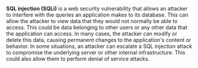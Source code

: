 **SQL injection (SQLi)** is a web security vulnerability that allows an attacker to interfere with the queries an application makes to its database. This can allow the attacker to view data that they would not normally be able to access. This could be data belonging to other users or any other data that the application can access. In many cases, the attacker can modify or delete this data, causing permanent changes to the application's content or behavior. In some situations, an attacker can escalate a SQL injection attack to compromise the underlying server or other internal infrastructure. This could also allow them to perform denial of service attacks.